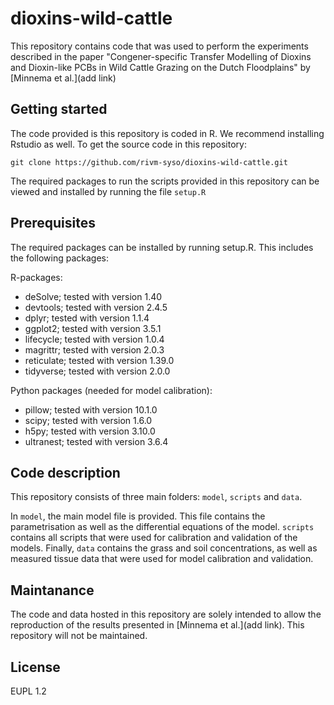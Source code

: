 # dioxins-wild-cattle

This repository contains code that was used to perform the experiments described in the paper "Congener-specific Transfer Modelling of Dioxins and Dioxin-like PCBs in Wild Cattle Grazing on the Dutch Floodplains" by [Minnema et al.](add link) 

## Getting started

The code provided is this repository is coded in R. We recommend installing Rstudio as well.
To get the source code in this repository: 

```
git clone https://github.com/rivm-syso/dioxins-wild-cattle.git
```

The required packages to run the scripts provided in this repository can be viewed 
and installed by running the file `setup.R`

## Prerequisites
The required packages can be installed by running setup.R. This includes the following packages:

R-packages: 
- deSolve; tested with version 1.40
- devtools; tested with version 2.4.5
- dplyr; tested with version 1.1.4
- ggplot2; tested with version 3.5.1
- lifecycle; tested with version 1.0.4
- magrittr; tested with version 2.0.3
- reticulate; tested with version 1.39.0
- tidyverse; tested with version 2.0.0

Python packages (needed for model calibration):
- pillow; tested with version 10.1.0
- scipy; tested with version 1.6.0
- h5py; tested with version 3.10.0
- ultranest; tested with version 3.6.4

## Code description

This repository consists of three main folders: `model`, `scripts` and `data`. 

In `model`, the main model file is provided. This file contains the parametrisation
as well as the differential equations of the model. `scripts` contains all scripts that were used for calibration and validation of the models. Finally, `data` contains the grass and 
soil concentrations, as well as measured tissue data that were used for model 
calibration and validation. 

## Maintanance
The code and data hosted in this repository are solely intended to allow the reproduction
of the results presented in [Minnema et al.](add link). This repository will not be maintained.

## License
EUPL 1.2


